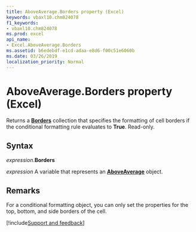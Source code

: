 ```yaml
---
title: AboveAverage.Borders property (Excel)
keywords: vbaxl10.chm824078
f1_keywords:
- vbaxl10.chm824078
ms.prod: excel
api_name:
- Excel.AboveAverage.Borders
ms.assetid: b6edebdf-e1cd-adaa-e8d6-f00c51e6060b
ms.date: 03/26/2019
localization_priority: Normal
---
```



# AboveAverage.Borders property (Excel)

Returns a **[Borders](Excel.Borders.md)** collection that specifies the formatting of cell borders if the conditional formatting rule evaluates to **True**. Read-only.


## Syntax

_expression_.**Borders**

_expression_ A variable that represents an **[AboveAverage](Excel.AboveAverage.md)** object.


## Remarks

For a conditional formatting object, you can only set the properties for the top, bottom, and side borders of the cell.




[!include[Support and feedback](~/includes/feedback-boilerplate.md)]